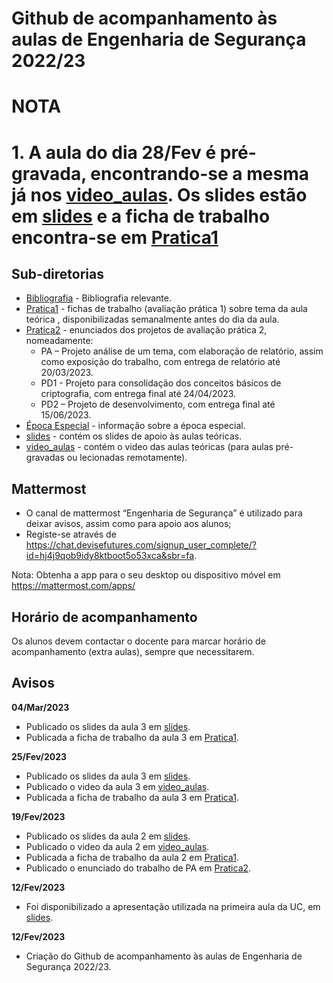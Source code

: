 # Github de acompanhamento às aulas de Engenharia de Segurança 2022/23

# NOTA

# 1. A aula do dia 28/Fev é pré-gravada, encontrando-se a mesma já nos [video_aulas](video_aulas). Os slides estão em [slides](slides) e a ficha de trabalho encontra-se em [Pratica1](Pratica1)

## Sub-diretorias

- [Bibliografia](Bibliografia) - Bibliografia relevante.
- [Pratica1](Pratica1) - fichas de trabalho (avaliação prática 1) sobre tema da aula teórica , disponibilizadas semanalmente antes do dia da aula.
- [Pratica2](Pratica2) - enunciados dos projetos de avaliação prática 2, nomeadamente:
  - PA – Projeto análise de um tema, com elaboração de relatório, assim como exposição do trabalho, com entrega de relatório até 20/03/2023.
  - PD1 - Projeto para consolidação dos conceitos básicos de criptografia, com entrega final até 24/04/2023.
  - PD2 – Projeto de desenvolvimento, com entrega final até 15/06/2023.
- [Época Especial](EpocaEspecial) - informação sobre a época especial.
- [slides](slides) - contém os slides de apoio às aulas teóricas.
- [video_aulas](video_aulas) - contém o video das aulas teóricas (para aulas pré-gravadas ou lecionadas remotamente).

## Mattermost

- O canal de mattermost “Engenharia de Segurança” é utilizado para deixar avisos, assim como para apoio aos alunos;
- Registe-se através de <https://chat.devisefutures.com/signup_user_complete/?id=hj4j9qob9idy8ktboot5o53xca&sbr=fa>.

Nota: Obtenha a app para o seu desktop ou dispositivo móvel em <https://mattermost.com/apps/>

## Horário de acompanhamento

Os alunos devem contactar o docente para marcar horário de acompanhamento (extra aulas), sempre que necessitarem.

## Avisos

**04/Mar/2023**

- Publicado os slides da aula 3 em [slides](slides).
- Publicada a ficha de trabalho da aula 3 em [Pratica1](Pratica1).

**25/Fev/2023**

- Publicado os slides da aula 3 em [slides](slides).
- Publicado o video da aula 3 em [video_aulas](video_aulas).
- Publicada a ficha de trabalho da aula 3 em [Pratica1](Pratica1).

**19/Fev/2023**

- Publicado os slides da aula 2 em [slides](slides).
- Publicado o video da aula 2 em [video_aulas](video_aulas).
- Publicada a ficha de trabalho da aula 2 em [Pratica1](Pratica1).
- Publicado o enunciado do trabalho de PA em [Pratica2](Pratica2).

**12/Fev/2023**

- Foi disponibilizado a apresentação utilizada na primeira aula da UC, em [slides](slides).

**12/Fev/2023**

- Criação do Github de acompanhamento às aulas de Engenharia de Segurança 2022/23.

